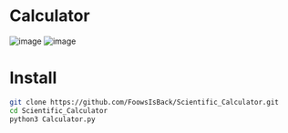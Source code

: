 # Calculator
![image](https://github.com/user-attachments/assets/88d6a8b7-d826-4cac-95ce-aeb77ffb18e5)
![image](https://github.com/user-attachments/assets/08c438a7-1e9e-4539-bdf3-a44783cbccb4)

# Install
```sh
git clone https://github.com/FoowsIsBack/Scientific_Calculator.git
cd Scientific_Calculator
python3 Calculator.py
```
